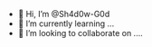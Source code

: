 - 👋 Hi, I’m @Sh4d0w-G0d
- 🌱 I’m currently learning ...
- 💞️ I’m looking to collaborate on ....

<!---
Sh4d0w-G0d/Sh4d0w-G0d is a ✨ special ✨ repository because its `README.md` (this file) appears on your GitHub profile.
You can click the Preview link to take a look at your changes.
--->
